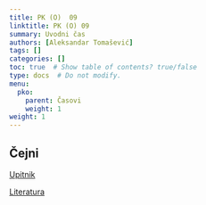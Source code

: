 ```yaml
---
title: PK (O)  09
linktitle: PK (O) 09
summary: Uvodni čas
authors: [Aleksandar Tomašević]
tags: []
categories: []
toc: true  # Show table of contents? true/false
type: docs  # Do not modify.
menu:
  pko:
    parent: Časovi
    weight: 1
weight: 1
---
```



## Čejni

[Upitnik](https://forms.gle/DsxAVqApFvAYJHuy9)

[Literatura](/files/pk-cejni.pdf)